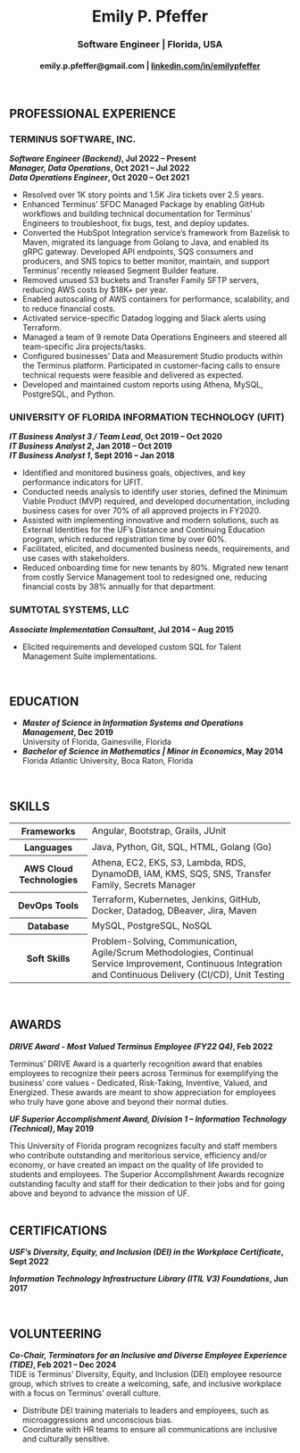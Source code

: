 <h1 align="center">Emily P. Pfeffer</h1>
<h3 align="center">Software Engineer  |  Florida, USA</h3>
<h4 align="center">emily.p.pfeffer@gmail.com | <a href="https://www.linkedin.com/in/emilypfeffer">linkedin.com/in/emilypfeffer</a></h4>

<br>

## PROFESSIONAL EXPERIENCE

### TERMINUS SOFTWARE, INC.

**_Software Engineer (Backend)_, Jul 2022 &ndash; Present**<br>
**_Manager, Data Operations_, Oct 2021 &ndash; Jul 2022**<br>
**_Data Operations Engineer_, Oct 2020 &ndash; Oct 2021**<br>

- Resolved over 1K story points and 1.5K Jira tickets over 2.5 years.
- Enhanced Terminus’ SFDC Managed Package by enabling GitHub workflows and building technical documentation for Terminus’ Engineers to troubleshoot, fix bugs, test, and deploy updates.  
- Converted the HubSpot Integration service’s framework from Bazelisk to Maven, migrated its language from Golang to Java, and enabled its gRPC gateway. Developed API endpoints, SQS consumers and producers, and SNS topics to better monitor, maintain, and support Terminus’ recently released Segment Builder feature. 
- Removed unused S3 buckets and Transfer Family SFTP servers, reducing AWS costs by $18K+ per year. 
- Enabled autoscaling of AWS containers for performance, scalability, and to reduce financial costs. 
- Activated service-specific Datadog logging and Slack alerts using Terraform. 
- Managed a team of 9 remote Data Operations Engineers and steered all team-specific Jira projects/tasks. 
- Configured businesses’ Data and Measurement Studio products within the Terminus platform. Participated in customer-facing calls to ensure technical requests were feasible and delivered as expected. 
- Developed and maintained custom reports using Athena, MySQL, PostgreSQL, and Python. 

### UNIVERSITY OF FLORIDA INFORMATION TECHNOLOGY (UFIT)
**_IT Business Analyst 3 / Team Lead_, Oct 2019 &ndash; Oct 2020**<br>
**_IT Business Analyst 2_, Jan 2018 &ndash; Oct 2019**<br>
**_IT Business Analyst 1_, Sept 2016 &ndash; Jan 2018**<br>

- Identified and monitored business goals, objectives, and key performance indicators for UFIT. 
- Conducted needs analysis to identify user stories, defined the Minimum Viable Product (MVP) required, and developed documentation, including business cases for over 70% of all approved projects in FY2020.  
- Assisted with implementing innovative and modern solutions, such as External Identities for the UF’s Distance and Continuing Education program, which reduced registration time by over 60%. 
- Facilitated, elicited, and documented business needs, requirements, and use cases with stakeholders. 
- Reduced onboarding time for new tenants by 80%. Migrated new tenant from costly Service Management tool to redesigned one, reducing financial costs by 38% annually for that department. 

### SUMTOTAL SYSTEMS, LLC

**_Associate Implementation Consultant_, Jul 2014 &ndash; Aug 2015**<br>
- Elicited requirements and developed custom SQL for Talent Management Suite implementations.

<br>

## EDUCATION
- **_Master of Science in Information Systems and Operations Management_, Dec 2019**<br>University of Florida, Gainesville, Florida
- **_Bachelor of Science in Mathematics | Minor in Economics_, May 2014**<br>Florida Atlantic University, Boca Raton, Florida

<br>

## SKILLS

<table>
	<tr>
		<th>Frameworks</th>
		<td>Angular, Bootstrap, Grails, JUnit</td>
	</tr>
	<tr>
		<th>Languages</th>
		<td>Java, Python, Git, SQL, HTML, Golang (Go)</td>
	</tr>
	<tr>
		<th>AWS Cloud Technologies</th>
		<td>Athena, EC2, EKS, S3, Lambda, RDS, DynamoDB, IAM, KMS, SQS, SNS, Transfer Family, Secrets Manager</td>
	</tr>
	<tr>
		<th>DevOps Tools</th>
		<td>Terraform, Kubernetes, Jenkins, GitHub, Docker, Datadog, DBeaver, Jira, Maven</td>
	</tr>
	<tr>
		<th>Database</th>
		<td>MySQL, PostgreSQL, NoSQL</td>
	</tr>
	<tr>
		<th>Soft Skills</th>
		<td>Problem-Solving, Communication, Agile/Scrum Methodologies, Continual Service Improvement, Continuous Integration and Continuous Delivery (CI/CD), Unit Testing</td>
	</tr>
</table>
<br>

## AWARDS
**_DRIVE Award - Most Valued Terminus Employee (FY22 Q4)_, Feb 2022**

Terminus’ DRIVE Award is a quarterly recognition award that enables employees to recognize their peers across Terminus for exemplifying the business’ core values - Dedicated, Risk-Taking, Inventive, Valued, and Energized. These awards are meant to show appreciation for employees who truly have gone above and beyond their normal duties.<br>


**_UF Superior Accomplishment Award, Division 1 – Information Technology (Technical)_, May 2019**

This University of Florida program recognizes faculty and staff members who contribute outstanding and meritorious service, efficiency and/or economy, or have created an impact on the quality of life provided to students and employees. The Superior Accomplishment Awards recognize outstanding faculty and staff for their dedication to their jobs and for going above and beyond to advance the mission of UF.<br><br>

## CERTIFICATIONS
**_USF’s Diversity, Equity, and Inclusion (DEI) in the Workplace Certificate_, Sept 2022**

**_Information Technology Infrastructure Library (ITIL V3) Foundations_, Jun 2017**

<br>

## VOLUNTEERING
**_Co-Chair, Terminators for an Inclusive and Diverse Employee Experience (TIDE)_, Feb 2021 &ndash; Dec 2024**<br>
TIDE is Terminus’ Diversity, Equity, and Inclusion (DEI) employee resource group, which strives to create a welcoming, safe, and inclusive workplace with a focus on Terminus’ overall culture.
- Distribute DEI training materials to leaders and employees, such as microaggressions and unconscious bias.
- Coordinate with HR teams to ensure all communications are inclusive and culturally sensitive.

